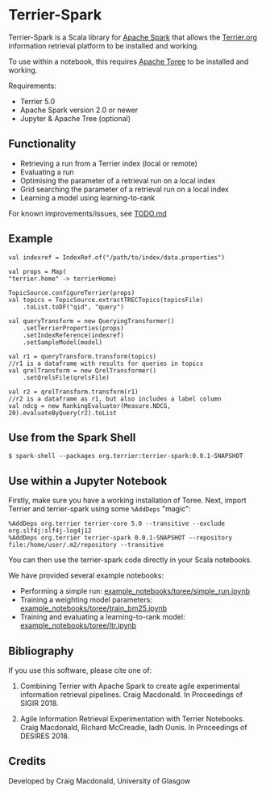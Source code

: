 # Terrier-Spark

Terrier-Spark is a Scala library for [Apache Spark](https://spark.apache.org/) that allows the [Terrier.org](http://terrier.org) information retrieval platform to be installed and working.

To use within a notebook, this requires [Apache Toree](https://toree.apache.org/) to be installed and working.

Requirements:
 - Terrier 5.0
 - Apache Spark version 2.0 or newer
 - Jupyter & Apache Tree (optional)

## Functionality

 - Retrieving a run from a Terrier index (local or remote)
 - Evaluating a run
 - Optimising the parameter of a retrieval run on a local index
 - Grid searching the parameter of a retrieval run on a local index
 - Learning a model using learning-to-rank

For known improvements/issues, see [TODO.md](TODO.md)

## Example

    val indexref = IndexRef.of("/path/to/index/data.properties")

    val props = Map(
    "terrier.home" -> terrierHome)

    TopicSource.configureTerrier(props)
    val topics = TopicSource.extractTRECTopics(topicsFile)
        .toList.toDF("qid", "query")

    val queryTransform = new QueryingTransformer()
        .setTerrierProperties(props)
        .setIndexReference(indexref)
        .setSampleModel(model)

    val r1 = queryTransform.transform(topics)
    //r1 is a dataframe with results for queries in topics
    val qrelTransform = new QrelTransformer()
        .setQrelsFile(qrelsFile)

    val r2 = qrelTransform.transform(r1)
    //r2 is a dataframe as r1, but also includes a label column
    val ndcg = new RankingEvaluator(Measure.NDCG, 20).evaluateByQuery(r2).toList


## Use from the Spark Shell

	$ spark-shell --packages org.terrier:terrier-spark:0.0.1-SNAPSHOT


## Use within a Jupyter Notebook

Firstly, make sure you have a working installation of Toree. Next, import Terrier and terrier-spark using some `%AddDeps` "magic":

	%AddDeps org.terrier terrier-core 5.0 --transitive --exclude org.slf4j:slf4j-log4j12  
	%AddDeps org.terrier terrier-spark 0.0.1-SNAPSHOT --repository file:/home/user/.m2/repository --transitive

You can then use the terrier-spark code directly in your Scala notebooks.

We have provided several example notebooks:
 - Performing a simple run: [example_notebooks/toree/simple_run.ipynb](example_notebooks/toree/simple_run.ipynb)
 - Training a weighting model parameters: [example_notebooks/toree/train_bm25.ipynb](example_notebooks/toree/train_bm25.ipynb)
 - Training and evaluating a learning-to-rank model: [example_notebooks/toree/ltr.ipynb](example_notebooks/toree/train_bm25.ipynb)

## Bibliography

If you use this software, please cite one of:

1. Combining Terrier with Apache Spark to create agile experimental information retrieval pipelines. Craig Macdonald. In Proceedings of SIGIR 2018.

2. Agile Information Retrieval Experimentation with Terrier Notebooks. Craig Macdonald, Richard McCreadie, Iadh Ounis. In Proceedings of DESIRES 2018.

## Credits

Developed by Craig Macdonald, University of Glasgow
